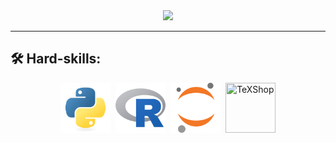 <div id="header" align="center">
  <img src="https://y.yarn.co/1e0f11f0-d465-4919-afc4-08eeb4cb11f6_text.gif">
</div>

---
## :hammer_and_wrench: Hard-skills:
<div align="center">
  <img src="https://github.com/devicons/devicon/blob/master/icons/python/python-original.svg" title="Python" alt="Java" width="80" height="80"/>&nbsp;
  <img src="https://github.com/devicons/devicon/blob/master/icons/r/r-original.svg" title="React" alt="R" width="80" height="80"/>&nbsp;
  <img src="https://github.com/devicons/devicon/blob/master/icons/jupyter/jupyter-original.svg" title="jupyter" alt="jupyter" width="80" height="80"/>&nbsp;
  <img src="https://upload.wikimedia.org/wikipedia/commons/thumb/9/95/TeXShop_icon.png/768px-TeXShop_icon.png" title="TeXShop" **alt="TeXShop" width="80" height="80"/>
</div>
